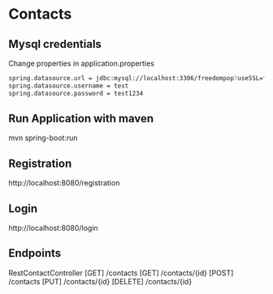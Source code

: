 # Contacts

## Mysql credentials
Change properties in application.properties

```bash
spring.datasource.url = jdbc:mysql://localhost:3306/freedompop?useSSL=false&allowPublicKeyRetrieval=true
spring.datasource.username = test
spring.datasource.password = test1234
```

## Run Application with maven
mvn spring-boot:run

## Registration
http://localhost:8080/registration

## Login

http://localhost:8080/login

## Endpoints

RestContactController
[GET] /contacts
[GET] /contacts/{id}
[POST] /contacts
[PUT] /contacts/{id}
[DELETE] /contacts/{id}